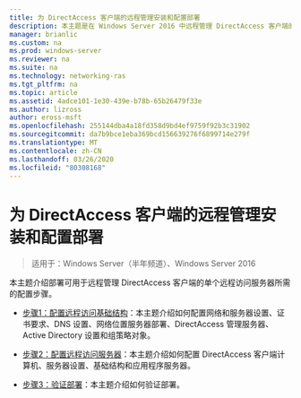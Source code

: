 ```yaml
---
title: 为 DirectAccess 客户端的远程管理安装和配置部署
description: 本主题是在 Windows Server 2016 中远程管理 DirectAccess 客户端的指南的一部分。
manager: brianlic
ms.custom: na
ms.prod: windows-server
ms.reviewer: na
ms.suite: na
ms.technology: networking-ras
ms.tgt_pltfrm: na
ms.topic: article
ms.assetid: 4adce101-1e30-439e-b78b-65b26479f33e
ms.author: lizross
author: eross-msft
ms.openlocfilehash: 255144dba4a18fd358d9bd4ef9759f92b3c31902
ms.sourcegitcommit: da7b9bce1eba369bcd156639276f6899714e279f
ms.translationtype: MT
ms.contentlocale: zh-CN
ms.lasthandoff: 03/26/2020
ms.locfileid: "80308168"
---
```

# <a name="install-and-configure-deployment-for-remote-management-of-directaccess-clients"></a>为 DirectAccess 客户端的远程管理安装和配置部署

>适用于：Windows Server（半年频道）、Windows Server 2016

本主题介绍部署可用于远程管理 DirectAccess 客户端的单个远程访问服务器所需的配置步骤。  
  
-   [步骤1：配置远程访问基础结构](Step-1-Configure-the-Remote-Access-Infrastructure.md)：本主题介绍如何配置网络和服务器设置、证书要求、DNS 设置、网络位置服务器部署、DirectAccess 管理服务器、Active Directory 设置和组策略对象。  
  
-   [步骤2：配置远程访问服务器](Step-2-Configure-the-Remote-Access-Server.md)：本主题介绍如何配置 DirectAccess 客户端计算机、服务器设置、基础结构和应用程序服务器。  
  
-   [步骤3：验证部署](Step-3-Verify-the-Deployment_2.md)：本主题介绍如何验证部署。  
  



